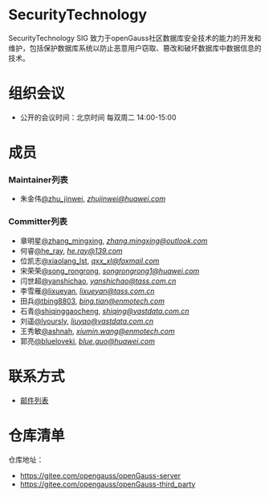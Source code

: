 # SecurityTechnology
SecurityTechnology SIG 致力于openGauss社区数据库安全技术的能力的开发和维护，包括保护数据库系统以防止恶意用户窃取、篡改和破坏数据库中数据信息的技术。

# 组织会议

- 公开的会议时间：北京时间 每双周二 14:00-15:00

# 成员

### Maintainer列表

- 朱金伟[@zhu_jinwei](https://gitee.com/zhu_jinwei), *zhujinwei@huawei.com*


### Committer列表

- 章明星[@zhang_mingxing](https://gitee.com/zhang_mingxing), *zhang.mingxing@outlook.com*
- 何睿[@he_ray](https://gitee.com/he_ray), *he.ray@139.com*
- 位凯志[@xiaolang_lst](https://gitee.com/xiaolang_lst), *qxx_xl@foxmail.com*
- 宋荣荣[@song_rongrong](https://gitee.com/song_rongrong), *songrongrong1@huawei.com*
- 闫世超[@yanshichao](https://gitee.com/yanshichao), *yanshichao@tass.com.cn*
- 李雪雁[@lixueyan](https://gitee.com/lixueyan), *lixueyan@tass.com.cn*
- 田兵[@tbing8803](https://gitee.com/tbing8803), *bing.tian@enmotech.com*
- 石青[@shiqinggaocheng](https://gitee.com/shiqinggaocheng), *shiqing@vastdata.com.cn*
- 刘遥[@lyoursly](https://gitee.com/lyoursly), *liuyao@vastdata.com.cn*
- 王秀敏[@ashnah](https://gitee.com/ashnah), *xiumin.wang@enmotech.com*
- 郭亮[@blueloveki](https://gitee.com/blueloveki), *blue.guo@huawei.com*

# 联系方式

- [邮件列表](https://mailweb.opengauss.org/postorius/lists/securitytechnology.opengauss.org/)

# 仓库清单

仓库地址：

- https://gitee.com/opengauss/openGauss-server
- https://gitee.com/opengauss/openGauss-third_party
